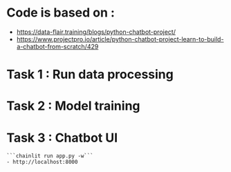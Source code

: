 # Code is based on :
- https://data-flair.training/blogs/python-chatbot-project/
- https://www.projectpro.io/article/python-chatbot-project-learn-to-build-a-chatbot-from-scratch/429


# Task 1 : Run data processing
# Task 2 : Model training
# Task 3 : Chatbot UI
    ```chainlit run app.py -w```
    - http://localhost:8000
